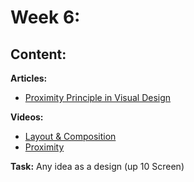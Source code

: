 # Week 6: 

## Content:

 **Articles:**
- [Proximity Principle in Visual Design](https://www.nngroup.com/articles/gestalt-proximity/)

 **Videos:**
- [Layout & Composition](https://www.youtube.com/watch?v=a5KYlHNKQB8)
- [Proximity](https://www.youtube.com/watch?v=xUdqSiI_G8Y)



 **Task:**
 Any idea as a design (up 10 Screen)
